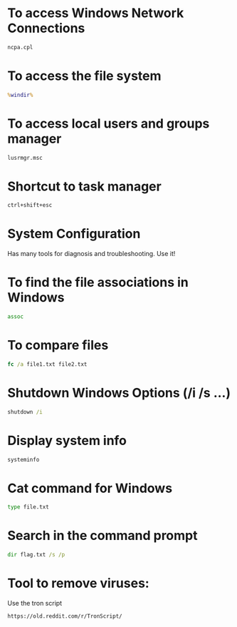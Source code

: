 # To access Windows Network Connections
```cmd
ncpa.cpl
```
# To access the file system
```cmd
%windir%
```
# To access local users and groups manager
```cmd
lusrmgr.msc
```
# Shortcut to task manager
```cmd
ctrl+shift+esc
```
# System Configuration
Has many tools for diagnosis and troubleshooting. Use it!

# To find the file associations in Windows
```cmd
assoc
```

# To compare files
```cmd
fc /a file1.txt file2.txt
```

# Shutdown Windows Options (/i /s ...)
```cmd
shutdown /i
```

# Display system info
```cmd
systeminfo
```

# Cat command for Windows
```cmd
type file.txt
```
# Search in the command prompt
```cmd
dir flag.txt /s /p
```
# Tool to remove viruses:
Use the tron script
```console
https://old.reddit.com/r/TronScript/
```
